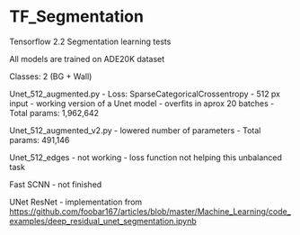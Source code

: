 # TF_Segmentation
 Tensorflow 2.2 Segmentation learning tests

All models are trained on ADE20K dataset

Classes: 2 (BG + Wall)

Unet_512_augmented.py
    - Loss: SparseCategoricalCrossentropy
    - 512 px input
    - working version of a Unet model
    - overfits in aprox 20 batches
    - Total params: 1,962,642



Unet_512_augmented_v2.py 
    - lowered number of parameters
    - Total params: 491,146
 
Unet_512_edges
    - not working
    - loss function not helping this unbalanced task

Fast SCNN
    - not finished 

UNet ResNet 
    - implementation from https://github.com/foobar167/articles/blob/master/Machine_Learning/code_examples/deep_residual_unet_segmentation.ipynb
